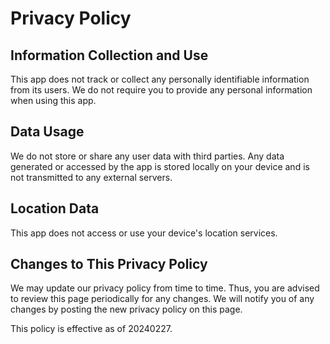 # Privacy Policy

## Information Collection and Use

This app does not track or collect any personally identifiable information from its users. We do not require you to provide any personal information when using this app.

## Data Usage

We do not store or share any user data with third parties. Any data generated or accessed by the app is stored locally on your device and is not transmitted to any external servers.

## Location Data

This app does not access or use your device's location services.

## Changes to This Privacy Policy

We may update our privacy policy from time to time. Thus, you are advised to review this page periodically for any changes. We will notify you of any changes by posting the new privacy policy on this page.

This policy is effective as of 20240227.
